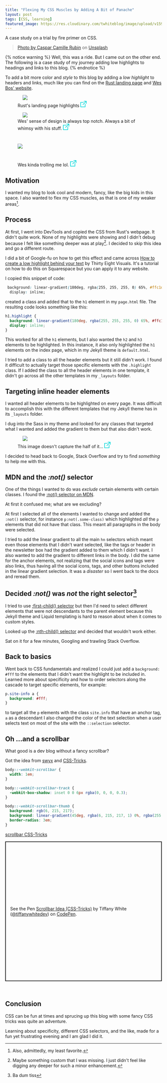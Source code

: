 ```yaml
---
title: "Flexing My CSS Muscles by Adding A Bit of Panache"
layout: post
tags: [CSS, learning]
featured_image: https://res.cloudinary.com/twhiteblog/image/upload/v1593056621/css_qnvo1r.jpg
---
```


A case study on a trial by fire primer on CSS.

> [Photo by Caspar Camille Rubin](https://unsplash.com/@casparrubin?utm_source=unsplash&amp;utm_medium=referral&amp;utm_content=creditCopyText) on [Unsplash](/s/photos/css?utm_source=unsplash&amp;utm_medium=referral&amp;utm_content=creditCopyText)


{% notice warning %}
 Well, this was a ride. But I came out on the other end. The following is a case study of my journey adding low highlights to headings and links to this blog.
{% endnotice %}

To add a bit more color and *style* to this blog by adding a *low highlight* to headers and links, much like you can find on the [Rust landing page](https://www.rust-lang.org/) and [Wes Bos' website](https://wesbos.com/).

<figure>
    <img style="align-center" src="https://res.cloudinary.com/twhiteblog/image/upload/v1592438002/rust_nqwlto.png" />
    <figcaption class="caption-text">
       Rust's landing page highlights
       <a href="https://res.cloudinary.com/twhiteblog/image/upload/v1592438002/rust_nqwlto.png">
          <svg width="20px" height="20px" viewBox="0 0 20 20" version="1.1" xmlns="http://www.w3.org/2000/svg" xmlns:xlink="http://www.w3.org/1999/xlink" fill="#06d7d9">
            <path d="M19.0536842,0 L11.7951267,0 C11.2940351,0 10.8877973,0.40703125 10.8877973,0.909101562 C10.8877973,1.41117187 11.2940351,1.81820312 11.7951267,1.81820312 L16.8632359,1.81820312 L7.52432749,11.1753906 C7.16998051,11.5304297 7.16998051,12.1059766 7.52432749,12.4610156 C7.7014425,12.6385156 7.93364522,12.7272656 8.16584795,12.7272656 C8.39805068,12.7272656 8.6302924,12.6385547 8.80744639,12.4609766 L18.1463938,3.10382812 L18.1463938,8.18183594 C18.1463938,8.68390625 18.5526316,9.0909375 19.0537232,9.0909375 C19.5548148,9.0909375 19.9610526,8.68390625 19.9610526,8.18183594 L19.9610526,0.909101562 C19.9610136,0.40703125 19.5547758,0 19.0536842,0 Z" id="Shape"></path>
            <path d="M15.4244055,9.09089844 C14.9233138,9.09089844 14.517076,9.49792969 14.517076,10 L14.517076,18.1818359 L1.81461988,18.1818359 L1.81461988,5.45453125 L9.98050682,5.45453125 C10.4815984,5.45453125 10.8878363,5.0475 10.8878363,4.54542969 C10.8878363,4.04335938 10.4815984,3.63636719 9.98050682,3.63636719 L0.907329435,3.63636719 C0.406237817,3.63636719 0,4.04339844 0,4.54546875 L0,19.0909375 C0,19.5929688 0.406237817,20 0.907329435,20 L15.4244444,20 C15.9255361,20 16.3317739,19.5929688 16.3317739,19.0908984 L16.3317739,10 C16.3317349,9.49792969 15.9254971,9.09089844 15.4244055,9.09089844 Z" id="Shape"></path>
        </svg>
       </a>
    </figcaption>
</figure>

<figure>
    <img class="align-center" src="https://res.cloudinary.com/twhiteblog/image/upload/v1592438001/wes_ve1f3l.png" />
    <figcaption class="caption-text">
       Wes' sense of design is always top notch. Always a bit of whimsy with his stuff.
       <a href="https://res.cloudinary.com/twhiteblog/image/upload/v1592438001/wes_ve1f3l.png">
          <svg width="20px" height="20px" viewBox="0 0 20 20" version="1.1" xmlns="http://www.w3.org/2000/svg" xmlns:xlink="http://www.w3.org/1999/xlink" fill="#06d7d9">
            <path d="M19.0536842,0 L11.7951267,0 C11.2940351,0 10.8877973,0.40703125 10.8877973,0.909101562 C10.8877973,1.41117187 11.2940351,1.81820312 11.7951267,1.81820312 L16.8632359,1.81820312 L7.52432749,11.1753906 C7.16998051,11.5304297 7.16998051,12.1059766 7.52432749,12.4610156 C7.7014425,12.6385156 7.93364522,12.7272656 8.16584795,12.7272656 C8.39805068,12.7272656 8.6302924,12.6385547 8.80744639,12.4609766 L18.1463938,3.10382812 L18.1463938,8.18183594 C18.1463938,8.68390625 18.5526316,9.0909375 19.0537232,9.0909375 C19.5548148,9.0909375 19.9610526,8.68390625 19.9610526,8.18183594 L19.9610526,0.909101562 C19.9610136,0.40703125 19.5547758,0 19.0536842,0 Z" id="Shape"></path>
            <path d="M15.4244055,9.09089844 C14.9233138,9.09089844 14.517076,9.49792969 14.517076,10 L14.517076,18.1818359 L1.81461988,18.1818359 L1.81461988,5.45453125 L9.98050682,5.45453125 C10.4815984,5.45453125 10.8878363,5.0475 10.8878363,4.54542969 C10.8878363,4.04335938 10.4815984,3.63636719 9.98050682,3.63636719 L0.907329435,3.63636719 C0.406237817,3.63636719 0,4.04339844 0,4.54546875 L0,19.0909375 C0,19.5929688 0.406237817,20 0.907329435,20 L15.4244444,20 C15.9255361,20 16.3317739,19.5929688 16.3317739,19.0908984 L16.3317739,10 C16.3317349,9.49792969 15.9254971,9.09089844 15.4244055,9.09089844 Z" id="Shape"></path>
        </svg>
       </a>
    </figcaption>
</figure>

<figure>
    <img style="margin: 10px auto 20px; display: block;" src="https://res.cloudinary.com/twhiteblog/image/upload/c_scale,h_425/v1592438001/lol_hoygea.png" />
    <figcaption class="caption-text">
       Wes kinda trolling me lol.
       <a class="align-center" href="https://res.cloudinary.com/twhiteblog/image/upload/c_scale,h_425/v1592438001/lol_hoygea.png">
          <svg width="20px" height="20px" viewBox="0 0 20 20" version="1.1" xmlns="http://www.w3.org/2000/svg" xmlns:xlink="http://www.w3.org/1999/xlink" fill="#06d7d9">
            <path d="M19.0536842,0 L11.7951267,0 C11.2940351,0 10.8877973,0.40703125 10.8877973,0.909101562 C10.8877973,1.41117187 11.2940351,1.81820312 11.7951267,1.81820312 L16.8632359,1.81820312 L7.52432749,11.1753906 C7.16998051,11.5304297 7.16998051,12.1059766 7.52432749,12.4610156 C7.7014425,12.6385156 7.93364522,12.7272656 8.16584795,12.7272656 C8.39805068,12.7272656 8.6302924,12.6385547 8.80744639,12.4609766 L18.1463938,3.10382812 L18.1463938,8.18183594 C18.1463938,8.68390625 18.5526316,9.0909375 19.0537232,9.0909375 C19.5548148,9.0909375 19.9610526,8.68390625 19.9610526,8.18183594 L19.9610526,0.909101562 C19.9610136,0.40703125 19.5547758,0 19.0536842,0 Z" id="Shape"></path>
            <path d="M15.4244055,9.09089844 C14.9233138,9.09089844 14.517076,9.49792969 14.517076,10 L14.517076,18.1818359 L1.81461988,18.1818359 L1.81461988,5.45453125 L9.98050682,5.45453125 C10.4815984,5.45453125 10.8878363,5.0475 10.8878363,4.54542969 C10.8878363,4.04335938 10.4815984,3.63636719 9.98050682,3.63636719 L0.907329435,3.63636719 C0.406237817,3.63636719 0,4.04339844 0,4.54546875 L0,19.0909375 C0,19.5929688 0.406237817,20 0.907329435,20 L15.4244444,20 C15.9255361,20 16.3317739,19.5929688 16.3317739,19.0908984 L16.3317739,10 C16.3317349,9.49792969 15.9254971,9.09089844 15.4244055,9.09089844 Z" id="Shape"></path>
        </svg>
       </a>
    </figcaption>
</figure>

## Motivation

I wanted my blog to look cool and modern, fancy, like the big kids in this space. I also wanted to flex my CSS muscles, as that is one of my weaker areas[^1]. 

## Process
At first, I went into DevTools and copied the CSS from Rust's webpage. It didn't quite work. None of my highlights were showing and I didn't debug because I felt like something deeper was at play[^2]. I decided to skip this idea and go a different route.

I did a bit of Google-fu on how to get this effect and came across  [How to create a low highlight behind your text](https://thirtyeightvisuals.com/blog/low-highlight-heading-links-squarespace) by Thirty Eight Visuals. It's a tutorial on how to do this on Squarespace but you can apply it to any website.

I copied this snippet of code:

```css
 background: linear-gradient(180deg, rgba(255, 255, 255, 0) 65%, #ffc1d2 65%);
  display: inline;
```

created a class and added that to the `h1` element in my `page.html` file. The resulting code looks something like this:

```css
h1.highlight {
  background: linear-gradient(180deg, rgba(255, 255, 255, 0) 65%, #ffc1d2 65%);
  display: inline;
}
```

This worked for all the `h1` elements, but I also wanted the `h2` and `h3` elements to be highlighted. In this instance, it also only highlighted the `h1` elements on the index page, which in my Jekyll theme is `default.html`.

I tried to add a class to all the header elements but it still didn't work. I found it difficult to actually target those specific elements with the `.highlight` class. If I added the class to all the header elements in one template, it didn't go across all the other templates in my `_layouts` folder.

## Targeting inline header elements

I wanted all header elements to be highlighted on every page. It was difficult to accomplish this with the different templates that my Jekyll theme has in its `_layouts` folder.

I dug into the Sass in my theme and looked for any classes that targeted what I wanted and added the gradient to them but that also didn't work.

<figure>
    <img class="align-center" src="https://res.cloudinary.com/twhiteblog/image/upload/v1592438354/ugh_yrklef.png" />
    <figcaption class="caption-text">
       This image doesn't capture the half of it...
       <a href="https://res.cloudinary.com/twhiteblog/image/upload/v1592438354/ugh_yrklef.png">
          <svg width="20px" height="20px" viewBox="0 0 20 20" version="1.1" xmlns="http://www.w3.org/2000/svg" xmlns:xlink="http://www.w3.org/1999/xlink" fill="#06d7d9">
            <path d="M19.0536842,0 L11.7951267,0 C11.2940351,0 10.8877973,0.40703125 10.8877973,0.909101562 C10.8877973,1.41117187 11.2940351,1.81820312 11.7951267,1.81820312 L16.8632359,1.81820312 L7.52432749,11.1753906 C7.16998051,11.5304297 7.16998051,12.1059766 7.52432749,12.4610156 C7.7014425,12.6385156 7.93364522,12.7272656 8.16584795,12.7272656 C8.39805068,12.7272656 8.6302924,12.6385547 8.80744639,12.4609766 L18.1463938,3.10382812 L18.1463938,8.18183594 C18.1463938,8.68390625 18.5526316,9.0909375 19.0537232,9.0909375 C19.5548148,9.0909375 19.9610526,8.68390625 19.9610526,8.18183594 L19.9610526,0.909101562 C19.9610136,0.40703125 19.5547758,0 19.0536842,0 Z" id="Shape"></path>
            <path d="M15.4244055,9.09089844 C14.9233138,9.09089844 14.517076,9.49792969 14.517076,10 L14.517076,18.1818359 L1.81461988,18.1818359 L1.81461988,5.45453125 L9.98050682,5.45453125 C10.4815984,5.45453125 10.8878363,5.0475 10.8878363,4.54542969 C10.8878363,4.04335938 10.4815984,3.63636719 9.98050682,3.63636719 L0.907329435,3.63636719 C0.406237817,3.63636719 0,4.04339844 0,4.54546875 L0,19.0909375 C0,19.5929688 0.406237817,20 0.907329435,20 L15.4244444,20 C15.9255361,20 16.3317739,19.5929688 16.3317739,19.0908984 L16.3317739,10 C16.3317349,9.49792969 15.9254971,9.09089844 15.4244055,9.09089844 Z" id="Shape"></path>
        </svg>
       </a>
    </figcaption>
</figure>


I decided to head back to Google, Stack Overflow and try to find *something* to help me with this.

## MDN and the *:not()* selector

One of the things I wanted to do was *exclude* certain elements with certain classes. I found the  [:not() selector on MDN](https://developer.mozilla.org/en-US/docs/Web/CSS/:not).

At first it confused me; what are we excluding?

At first I selected all of the elements I wanted to change and added the `:not()` selector, for instance `p:not(.some-class)` which highlighted *all* the `p` elements that did not have that class. This meant all paragraphs in the body were selected.

I tried to add the linear gradient to all the main `hn` selectors which meant even those elements that I didn't want selected, like the tags or header in the newsletter box had the gradient added to them which I didn't want. I also wanted to add the gradient to different links in the body. I did the same for the anchor elements, not realizing that the social icons and tags were also links, thus having all the social icons, tags, and other buttons included in the linear gradient selection. It was a *disaster* so I went back to the docs and reread them.

## Decided *:not()* was *not* the right selector[^3]

I tried to use [:first-child() selector](https://developer.mozilla.org/en-US/docs/Web/CSS/:first-child) but then I'd need to select different elements that were not descendants to the parent element because this Jekyll theme and Liquid templating is hard to reason about when it comes to custom styles.

Looked up the [:nth-child() selector](https://developer.mozilla.org/en-US/docs/Web/CSS/:nth-child) and decided that wouldn't work either.

Sat on it for a few minutes, Googling and trawling Stack Overflow.

## Back to basics

Went back to CSS fundamentals and realized I could just add a `background: #fff` to the elements that I didn't want the highlight to be included in. Learned more about specificity and how to order selectors along the cascade to target specific elements, for example:

```css
p.site-info a {
  background: #fff;
}
``` 
to target all the `p` elements with the class `site.info` that have an anchor tag, `a` as a descendant I also changed the color of the text selection when a user selects text on most of the site with the `::selection` selector.

## Oh ...and a scrollbar

What good is a dev blog without a fancy scrollbar?

Got the idea from [swyx](https://swyx.io) and [CSS-Tricks](https://css-tricks.com).

```css
body::-webkit-scrollbar {
  width: 1em;
}

body::-webkit-scrollbar-track {
  -webkit-box-shadow: inset 0 0 6px rgba(0, 0, 0, 0.3);
}

body::-webkit-scrollbar-thumb {
  background: rgb(6, 215, 217);
  background: linear-gradient(45deg, rgba(6, 215, 217, 1) 0%, rgba(255, 193, 210, 1.00) 35%, rgba(6, 215, 217, 1) 100%);
  border-radius: 3em;
}
```

[scrollbar CSS-Tricks](https://css-tricks.com/almanac/properties/s/scrollbar/)

<p class="codepen" data-height="448" data-theme-id="22729" data-default-tab="html,result" data-user="tiffanywhitedev" data-slug-hash="BajppPj" data-preview="true" style="height: 448px; box-sizing: border-box; display: flex; align-items: center; justify-content: center; border: 2px solid; margin: 1em 0; padding: 1em;" data-pen-title="Scrollbar Idea (CSS-Tricks)">
  <span>See the Pen <a href="https://codepen.io/tiffanywhitedev/pen/BajppPj">
  Scrollbar Idea (CSS-Tricks)</a> by Tiffany White (<a href="https://codepen.io/tiffanywhitedev">@tiffanywhitedev</a>)
  on <a href="https://codepen.io">CodePen</a>.</span>
</p>
<script async src="https://static.codepen.io/assets/embed/ei.js"></script><br />

## Conclusion

CSS can be fun at times and sprucing up this blog with some fancy CSS tricks was quite an adventure.

Learning about specificity, different CSS selectors, and the like, made for a fun yet frustrating evening and I am glad I did it.

[^1]: Also, admittedly, my least favorite.
[^2]: Maybe something custom that I was missing. I just didn't feel like digging any deeper for such a minor enhancement.
[^3]: Ba dum tiss
